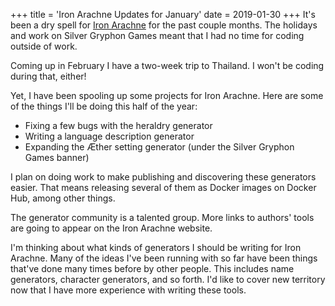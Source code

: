 +++
title = 'Iron Arachne Updates for January'
date = 2019-01-30
+++
It's been a dry spell for [Iron Arachne](https://ironarachne.com) for the past couple months. The holidays and work on Silver Gryphon Games meant that I had no time for coding outside of work.

Coming up in February I have a two-week trip to Thailand. I won't be coding during that, either!

Yet, I have been spooling up some projects for Iron Arachne. Here are some of the things I'll be doing this half of the year:

*   Fixing a few bugs with the heraldry generator
*   Writing a language description generator
*   Expanding the Æther setting generator (under the Silver Gryphon Games banner)

I plan on doing work to make publishing and discovering these generators easier. That means releasing several of them as Docker images on Docker Hub, among other things.

The generator community is a talented group. More links to authors' tools are going to appear on the Iron Arachne website.

I'm thinking about what kinds of generators I should be writing for Iron Arachne. Many of the ideas I've been running with so far have been things that've done many times before by other people. This includes name generators, character generators, and so forth. I'd like to cover new territory now that I have more experience with writing these tools.
